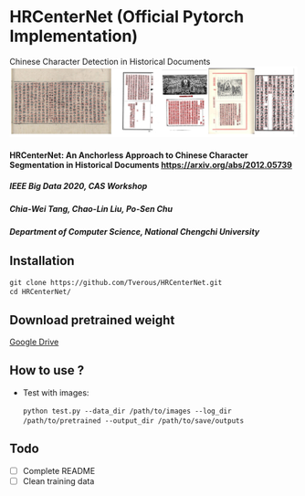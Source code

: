 # HRCenterNet (Official Pytorch Implementation)
Chinese Character Detection in Historical Documents
![results](https://github.com/Tverous/HRCenterNet/blob/main/images/results.JPG)

#### HRCenterNet: An Anchorless Approach to Chinese Character Segmentation in Historical Documents https://arxiv.org/abs/2012.05739
##### IEEE Big Data 2020, CAS Workshop
##### Chia-Wei Tang, Chao-Lin Liu, Po-Sen Chu

##### Department of Computer Science, National Chengchi University

## Installation
```
git clone https://github.com/Tverous/HRCenterNet.git
cd HRCenterNet/
```
## Download pretrained weight

[Google Drive](https://drive.google.com/file/d/1EM00B9mh9jb8byEl0vLFtcfF_FdI65SH/view?usp=sharing)

## How to use ?
- Test with images:

  `python test.py --data_dir /path/to/images --log_dir /path/to/pretrained --output_dir /path/to/save/outputs`

## Todo
- [ ] Complete README
- [ ] Clean training data
